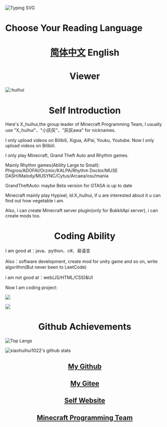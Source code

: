 ![Typing SVG](https://readme-typing-svg.herokuapp.com?color=%23000000&size=35&duration=4000&center=true&vCenter=true&multiline=false&width=500&height=100&lines=My-name's灰灰(X_huihui);AA-junior-high-school-student-form-PuYang-HeNan)

<h1>Choose Your Reading Language</a>

<h1 align="center"><a href=".\README.md">简体中文</a> English</h1>

<h1 align="center">Viewer</h1>

![:huihui](https://count.getloli.com/get/@:huihui)

<h1 align="center">Self Introduction</h1>

Here's X_huihui,the group leader of Minecraft Programming Team, I usually use "X_huihui"、"小灰灰"、"灰灰awa" for nicknames.

I only upload videos on Bilibili, Xigua, AiPai, Youku, Youtube. Now I only upload videos on Bilibili.


I only play Minecraft, Grand Theft Auto and Rhythm games.

Mainly Rhythm games(Ability Large to Small): Phigros/ADOFAI/Orzmic/KALPA/Rhythm Doctor/MUSE DASH/Malody/MUSYNC/Cytus/Arcaea/osu!mania

GrandTheftAuto: maybe Beta version for GTASA is up to date

Minecraft mainly play Hypixel, id:X_huihui, if u are interested about it u can find out how vegetable i am. 

Also, i can create Minecraft server plugin(only for BukkitApi server), i can create mods too.

<h1 align="center"> Coding Ability </h1>

I am good at：java、python、c#、易语言

Also：software development, create mod for unity game and so on, write algorithm(But never been to LeetCode)

i am not good at：web(JS/HTML/CSS)&UI

Now I am coding project: 

[![](https://github-readme-stats.vercel.app/api/pin/?username=xiaohuihui1022&repo=TheWorstEngine)](https://github.com/xiaohuihui1022/TheWorstEngine)

[![](https://github-readme-stats.vercel.app/api/pin/?username=xiaohuihui1022&repo=log-lang-system)](https://github.com/xiaohuihui1022/log-lang-system)

<h1 align="center">Github Achievements</h1>

![Top Langs](https://github-readme-stats.vercel.app/api/top-langs/?username=xiaohuihui1022&show_icons=true&count_private=true&title_color=000000&text_color=000000&bg_color=50,ff6b6b,ffb56b,ffff66,66ff66,66ffa3,66ffff,6bb5ff,6b6bff,a66bff,ff66ff)

![xiaohuihui1022's github stats](https://github-readme-stats.vercel.app/api?username=xiaohuihui1022&title_color=000000&text_color=000000&layout=compact&width=100%&bg_color=30,ff6b6b,ffff66,66ff66,66ffa3,66ffff,6bb5ff,6b6bff,a66bff,ff66ff)

<h2 align="center"><a href="https://github.com/xiaohuihui1022">My Github</a></h2>

<h2 align="center"><a href="https://gitee.com/huihui1022">My Gitee</a></h2>

<h2 align="center"><a href="https://xiaohuihui1022.github.io/">Self Website</a></h2>

<h2 align="center"><a href="https://www.minept.top/">Minecraft Programming Team</a></h2>
